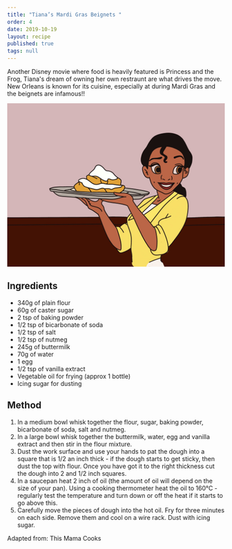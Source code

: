 ```yaml
---
title: "Tiana’s Mardi Gras Beignets "
order: 4
date: 2019-10-19
layout: recipe
published: true
tags: null
---
```

Another Disney movie where food is heavily featured is Princess and the Frog, Tiana's dream of owning her own restraunt are what drives the move. New Orleans is known for its cuisine, especially at during Mardi Gras and the beignets are infamous!!

![Tiana from the movie Princess and the Frog is holding a tray of beignets](../uploads/img_0267.jpeg)

## Ingredients

* 340g of plain flour
* 60g of caster sugar
* 2 tsp of baking powder 
* 1/2 tsp of bicarbonate of soda
* 1/2 tsp of salt
* 1/2 tsp of nutmeg
* 245g of buttermilk 
* 70g of water
* 1 egg
* 1/2 tsp of vanilla extract
* Vegetable oil for frying (approx 1 bottle)
* Icing sugar for dusting 

## Method

1. In a medium bowl whisk together the flour, sugar, baking powder, bicarbonate of soda, salt and nutmeg. 
2. In a large bowl whisk together the buttermilk, water, egg and vanilla extract and then stir in the flour mixture.
3. Dust the work surface and use your hands to pat the dough into a square that is 1/2 an inch thick - if the dough starts to get sticky, then dust the top with flour. Once you have got it to the right thickness cut the dough into 2 and 1/2 inch squares.
4. In a saucepan heat 2 inch of oil (the amount of oil will depend on the size of your pan). Using a cooking thermometer heat the oil to 160°C - regularly test the temperature and turn down or off the heat if it starts to go above this.
5. Carefully move the pieces of dough into the hot oil. Fry for three minutes on each side. Remove them and cool on a wire rack. Dust with icing sugar. 

Adapted from: This Mama Cooks